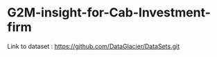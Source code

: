 # G2M-insight-for-Cab-Investment-firm

Link to dataset : https://github.com/DataGlacier/DataSets.git
